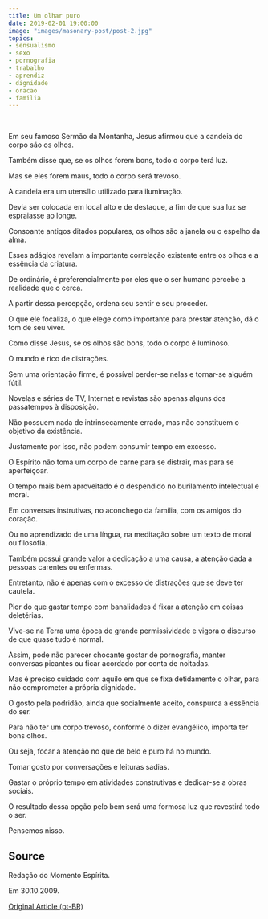 ```yaml
---
title: Um olhar puro
date: 2019-02-01 19:00:00
image: "images/masonary-post/post-2.jpg"
topics: 
- sensualismo
- sexo
- pornografia
- trabalho
- aprendiz
- dignidade
- oracao
- familia
---
```

 

Em seu famoso Sermão da Montanha, Jesus afirmou que a candeia do corpo são os
olhos.

Também disse que, se os olhos forem bons, todo o corpo terá luz.

Mas se eles forem maus, todo o corpo será trevoso.

A candeia era um utensílio utilizado para iluminação.

Devia ser colocada em local alto e de destaque, a fim de que sua luz se
espraiasse ao longe.

Consoante antigos ditados populares, os olhos são a janela ou o espelho da
alma.

Esses adágios revelam a importante correlação existente entre os olhos e a
essência da criatura.

De ordinário, é preferencialmente por eles que o ser humano percebe a realidade
que o cerca.

A partir dessa percepção, ordena seu sentir e seu proceder.

O que ele focaliza, o que elege como importante para prestar atenção, dá o tom
de seu viver.

Como disse Jesus, se os olhos são bons, todo o corpo é luminoso.

O mundo é rico de distrações.

Sem uma orientação firme, é possível perder-se nelas e tornar-se alguém fútil.

Novelas e séries de TV, Internet e revistas são apenas alguns dos passatempos à
disposição.

Não possuem nada de intrinsecamente errado, mas não constituem o objetivo da
existência.

Justamente por isso, não podem consumir tempo em excesso.

O Espírito não toma um corpo de carne para se distrair, mas para se
aperfeiçoar.

O tempo mais bem aproveitado é o despendido no burilamento intelectual e moral.

Em conversas instrutivas, no aconchego da família, com os amigos do coração.

Ou no aprendizado de uma língua, na meditação sobre um texto de moral ou
filosofia.

Também possui grande valor a dedicação a uma causa, a atenção dada a pessoas
carentes ou enfermas.

Entretanto, não é apenas com o excesso de distrações que se deve ter cautela.

Pior do que gastar tempo com banalidades é fixar a atenção em coisas
deletérias.

Vive-se na Terra uma época de grande permissividade e vigora o discurso de que
quase tudo é normal.

Assim, pode não parecer chocante gostar de pornografia, manter conversas
picantes ou ficar acordado por conta de noitadas.

Mas é preciso cuidado com aquilo em que se fixa detidamente o olhar, para não
comprometer a própria dignidade.

O gosto pela podridão, ainda que socialmente aceito, conspurca a essência do
ser.

Para não ter um corpo trevoso, conforme o dizer evangélico, importa ter bons
olhos.

Ou seja, focar a atenção no que de belo e puro há no mundo.

Tomar gosto por conversações e leituras sadias.

Gastar o próprio tempo em atividades construtivas e dedicar-se a obras sociais.

O resultado dessa opção pelo bem será uma formosa luz que revestirá todo o ser.

Pensemos nisso.

## Source
Redação do Momento Espírita.

Em 30.10.2009.


[Original Article (pt-BR)](http://momento.com.br/pt/ler_texto.php?id=2349)
